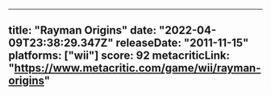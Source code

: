 
---
title: "Rayman Origins"
date: "2022-04-09T23:38:29.347Z"
releaseDate: "2011-11-15"
platforms: ["wii"]
score: 92
metacriticLink: "https://www.metacritic.com/game/wii/rayman-origins"
---

